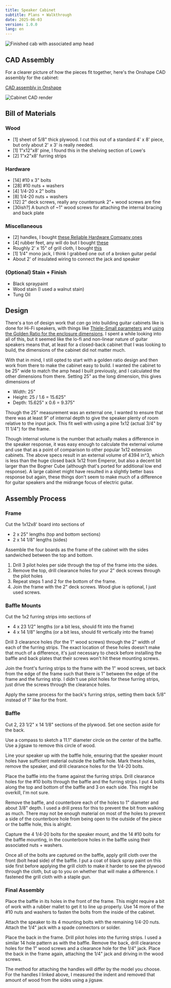 ```yaml
---
title: Speaker Cabinet
subtitle: Plans + Walkthrough
date: 2025-06-03
version: 1.0.0
lang: en
---
```


![Finished cab with associated amp head](../cab.jpg)

## CAD Assembly

For a clearer picture of how the pieces fit together, here's the Onshape CAD assembly for the cabinet:

[CAD assembly in Onshape](https://cad.onshape.com/documents/a8e99d359d06e281134f1993/w/de057f5f0dc9ce846859dc1a/e/7b6bebf37df140934a427da3?configuration=default&renderMode=0&uiState=683f8d0d5b9c4020e70d1d25)

![Cabinet CAD render](../cab_transparent.png)

## Bill of Materials

### Wood

- [1] sheet of 5/8" thick plywood. I cut this out of a standard 4' x 8' piece, but only about 2' x 3' is really needed.
- [1] 1"x12"x8' pine, I found this in the shelving section of Lowe's
- [2] 1"x2"x8' furring strips

### Hardware

- [14] #10 x 3" bolts
- [28] #10 nuts + washers
- [4] 1/4-20 x 2" bolts
- [8] 1/4-20 nuts + washers
- [12] 2" deck screws, really any countersunk 2"+ wood screws are fine
- [30ish?] A bunch of ~1" wood screws for attaching the internal bracing and back plate

### Miscellaneous

- [2] handles, I bought [these Reliable Hardware Company ones](https://www.amazon.com/dp/B00JQYVJNS?ref=ppx_yo2ov_dt_b_fed_asin_title)
- [4] rubber feet, any will do but I bought [these](https://www.amazon.com/dp/B00S48P2YY?ref=ppx_yo2ov_dt_b_fed_asin_title)
- Roughly 2' x 15" of grill cloth, I bought [this](https://www.amazon.com/dp/B07F3YS99J?ref=ppx_yo2ov_dt_b_fed_asin_title&th=1)
- [1] 1/4" mono jack, I think I grabbed one out of a broken guitar pedal
- About 2' of insulated wiring to connect the jack and speaker

### (Optional) Stain + Finish

- Black spraypaint
- Wood stain (I used a walnut stain)
- Tung Oil

## Design

There's a ton of design work that _can_ go into building guitar cabinets like is done for Hi-Fi speakers, with things like [Thiele-Small parameters](https://en.wikipedia.org/wiki/Thiele/Small_parameters) and [using the Golden Ratio for the enclosure dimensions](https://www.audiocircle.com/index.php?topic=46637.0). I spent a while looking into all of this, but it seemed like the lo-fi and non-linear nature of guitar speakers means that, at least for a closed-back cabinet that I was looking to build, the dimensions of the cabinet did not matter much.

With that in mind, I still opted to start with a golden ratio design and then work from there to make the cabinet easy to build. I wanted the cabinet to be 25" wide to match the amp head I built previously, and I calculated the other dimensions from there. Setting 25" as the long dimension, this gives dimensions of

- Width: 25"
- Height: 25 / 1.6 = 15.625"
- Depth: 15.625" x 0.6 = 9.375"

Though the 25" measurement was an external one, I wanted to ensure that there was at least 9" of internal depth to give the speaker plenty of room relative to the input jack. This fit well with using a pine 1x12 (actual 3/4" by 11 1/4") for the frame.

Though internal volume is the number that actually makes a difference in the speaker response, it was easy enough to calculate the external volume and use that as a point of comparison to other popular 1x12 extension cabinets. The above specs result in an external volume of 4394 in^3, which is less than the huge closed back 1x12 from Emperor, but also a decent bit larger than the Bogner Cube (although that's ported for additional low end response). A large cabinet might have resulted in a slightly better bass response but again, these things don't seem to make much of a difference for guitar speakers and the midrange focus of electric guitar.

## Assembly Process

### Frame

Cut the 1x12x8' board into sections of

- 2 x 25" lengths (top and bottom sections)
- 2 x 14 1/8" lengths (sides)

Assemble the four boards as the frame of the cabinet with the sides sandwiched between the top and bottom. 

1. Drill 3 pilot holes per side through the top of the frame into the sides. 
2. Remove the top, drill clearance holes for your 2" deck screws through the pilot holes
3. Repeat steps 1 and 2 for the bottom of the frame.
4. Join the frame with the 2" deck screws. Wood glue is optional, I just used screws.

### Baffle Mounts

Cut the 1x2 furring strips into sections of

- 4 x 23 1/2" lengths (or a bit less, should fit into the frame)
- 4 x 14 1/8" lengths (or a bit less, should fit vertically into the frame)

Drill 3 clearance holes (for the 1" wood screws) through the 2" width of each of the furring strips. The exact location of these holes doesn't make that much of a difference, it's just necessary to check before installing the baffle and back plates that their screws won't hit these mounting screws.

Join the front's furring strips to the frame with the 1" wood screws, set back from the edge of the frame such that there is 1" between the edge of the frame and the furring strip. I didn't use pilot holes for these furring strips, just drive the screws through the clearance holes.

Apply the same process for the back's furring strips, setting them back 5/8" instead of 1" like for the front.

### Baffle

Cut 2, 23 1/2" x 14 1/8" sections of the plywood. Set one section aside for the back.

Use a compass to sketch a 11.1" diameter circle on the center of the baffle. Use a jigsaw to remove this circle of wood.

Line your speaker up with the baffle hole, ensuring that the speaker mount holes have sufficient material outside the baffle hole. Mark these holes, remove the speaker, and drill clearance holes for the 1/4-20 bolts.

Place the baffle into the frame against the furring strips. Drill clearance holes for the #10 bolts through the baffle and the furring strips. I put 4 bolts along the top and bottom of the baffle and 3 on each side. This might be overkill, I'm not sure.

Remove the baffle, and counterbore each of the holes to 1" diameter and about 3/8" depth. I used a drill press for this to prevent the bit from walking as much. There may not be enough material on most of the holes to prevent a side of the counterbore hole from being open to the outside of the piece or the baffle hole, this is alright.

Capture the 4 1/4-20 bolts for the speaker mount, and the 14 #10 bolts for the baffle mounting, in the counterbore holes in the baffle using their associated nuts + washers.

Once all of the bolts are captured on the baffle, apply grill cloth over the front (bolt head side) of the baffle. I put a coat of black spray paint on this side first before applying the grill cloth to make it harder to see the plywood through the cloth, but up to you on whether that will make a difference. I fastened the grill cloth with a staple gun.

### Final Assembly

Place the baffle in its holes in the front of the frame. This might require a bit of work with a rubber mallet to get it to line up properly. Use 14 more of the #10 nuts and washers to fasten the bolts from the inside of the cabinet.

Attach the speaker to its 4 mounting bolts with the remaining 1/4-20 nuts. Attach the 1/4" jack with a spade connectors or solder.

Place the back in the frame. Drill pilot holes into the furring strips. I used a similar 14 hole pattern as with the baffle. Remove the back, drill clearance holes for the 1" wood screws and a clearance hole for the 1/4" jack.
Place the back in the frame again, attaching the 1/4" jack and driving in the wood screws.

The method for attaching the handles will differ by the model you choose. For the handles I linked above, I measured the indent and removed that amount of wood from the sides using a jigsaw.


